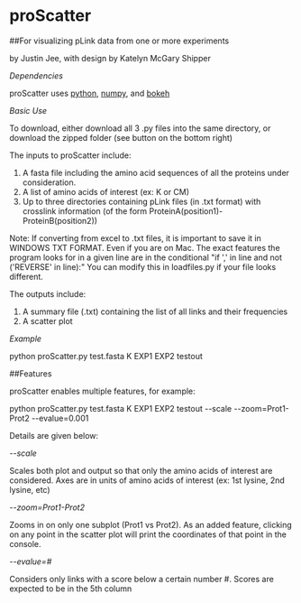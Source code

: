 # proScatter

##For visualizing pLink data from one or more experiments

by Justin Jee, with design by Katelyn McGary Shipper

*Dependencies*

proScatter uses [python](https://www.python.org/downloads/), [numpy](http://www.numpy.org/), and [bokeh](http://bokeh.pydata.org/en/latest/index.html)

*Basic Use*

To download, either download all 3 .py files into the same directory, or download the zipped folder (see button on the bottom right) 

The inputs to proScatter include:

1.   A fasta file including the amino acid sequences of all the proteins under consideration.
2.   A list of amino acids of interest (ex: K or CM)
3.   Up to three directories containing pLink files (in .txt format) with crosslink information (of the form ProteinA(position1)-ProteinB(position2))

Note: If converting from excel to .txt files, it is important to save it in WINDOWS TXT FORMAT. Even if you are on Mac. 
The exact features the program looks for in a given line are in the conditional "if ',' in line and not ('REVERSE' in line):"
You can modify this in loadfiles.py if your file looks different.

The outputs include:

1.   A summary file (.txt) containing the list of all links and their frequencies
2.   A scatter plot

*Example*

python proScatter.py test.fasta K EXP1 EXP2 testout

##Features

proScatter enables multiple features, for example:

python proScatter.py test.fasta K EXP1 EXP2 testout --scale --zoom=Prot1-Prot2 --evalue=0.001

Details are given below:

*--scale*

Scales both plot and output so that only the amino acids of interest are considered. Axes are in units of amino acids of interest (ex: 1st lysine, 2nd lysine, etc)

*--zoom=Prot1-Prot2*

Zooms in on only one subplot (Prot1 vs Prot2). As an added feature, clicking on any point in the scatter plot will print the coordinates of that point in the console.

*--evalue=#*

Considers only links with a score below a certain number #. Scores are expected to be in the 5th column
